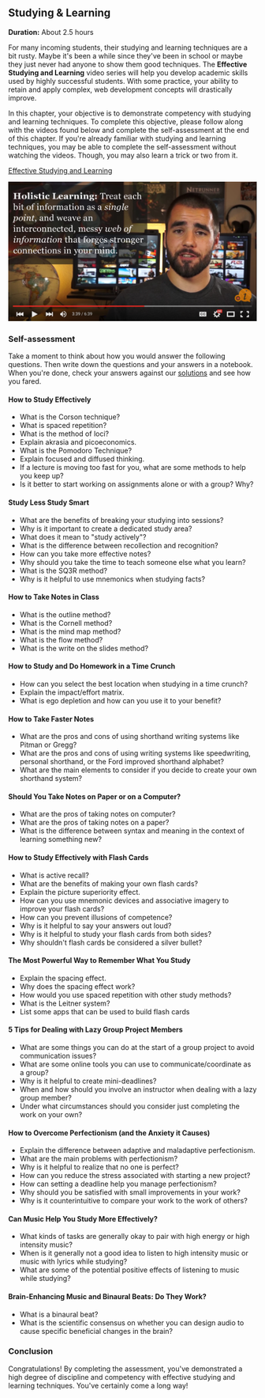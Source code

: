 ## Studying & Learning

**Duration:** About 2.5 hours

For many incoming students, their studying and learning techniques are a bit rusty. Maybe it's been a while since they've been in school or maybe they just never had anyone to show them good techniques. The **Effective Studying and Learning** video series will help you develop academic skills used by highly successful students. With some practice, your ability to retain and apply complex, web development concepts will drastically improve.

In this chapter, your objective is to demonstrate competency with studying and learning techniques. To complete this objective, please follow along with the videos found below and complete the self-assessment at the end of this chapter. If you're already familiar with studying and learning techniques, you may be able to complete the self-assessment without watching the videos. Though, you may also learn a trick or two from it.

[Effective Studying and Learning][studying-learning]

[![](images/studying_learning.png)][studying-learning]

[studying-learning]: https://www.youtube.com/watch?v=5ad6grll-ak&index=1&list=PLx65qkgCWNJIBzsXii5b6hze09et4cu5n

### Self-assessment

Take a moment to think about how you would answer the following questions. Then write down the questions and your answers in a notebook. When you're done, check your answers against our [solutions](solutions/studying_learning.md) and see how you fared.

#### How to Study Effectively

- What is the Corson technique?
- What is spaced repetition?
- What is the method of loci?
- Explain akrasia and picoeconomics.
- What is the Pomodoro Technique?
- Explain focused and diffused thinking.
- If a lecture is moving too fast for you, what are some methods to help you keep up?
- Is it better to start working on assignments alone or with a group? Why?

#### Study Less Study Smart

- What are the benefits of breaking your studying into sessions?
- Why is it important to create a dedicated study area?
- What does it mean to "study actively"?
- What is the difference between recollection and recognition?
- How can you take more effective notes?
- Why should you take the time to teach someone else what you learn?
- What is the SQ3R method?
- Why is it helpful to use mnemonics when studying facts?

#### How to Take Notes in Class

- What is the outline method?
- What is the Cornell method?
- What is the mind map method?
- What is the flow method?
- What is the write on the slides method?

#### How to Study and Do Homework in a Time Crunch

- How can you select the best location when studying in a time crunch?
- Explain the impact/effort matrix.
- What is ego depletion and how can you use it to your benefit?

#### How to Take Faster Notes

- What are the pros and cons of using shorthand writing systems like Pitman or Gregg?
- What are the pros and cons of using writing systems like speedwriting, personal shorthand, or the Ford improved shorthand alphabet?
- What are the main elements to consider if you decide to create your own shorthand system?

#### Should You Take Notes on Paper or on a Computer?

- What are the pros of taking notes on computer?
- What are the pros of taking notes on a paper?
- What is the difference between syntax and meaning in the context of learning something new?

#### How to Study Effectively with Flash Cards

- What is active recall?
- What are the benefits of making your own flash cards?
- Explain the picture superiority effect.
- How can you use mnemonic devices and associative imagery to improve your flash cards?
- How can you prevent illusions of competence?
- Why is it helpful to say your answers out loud?
- Why is it helpful to study your flash cards from both sides?
- Why shouldn't flash cards be considered a silver bullet?

#### The Most Powerful Way to Remember What You Study

- Explain the spacing effect.
- Why does the spacing effect work?
- How would you use spaced repetition with other study methods?
- What is the Leitner system?
- List some apps that can be used to build flash cards

#### 5 Tips for Dealing with Lazy Group Project Members

- What are some things you can do at the start of a group project to avoid communication issues?
- What are some online tools you can use to communicate/coordinate as a group?
- Why is it helpful to create mini-deadlines?
- When and how should you involve an instructor when dealing with a lazy group member?
- Under what circumstances should you consider just completing the work on your own?

#### How to Overcome Perfectionism (and the Anxiety it Causes)

- Explain the difference between adaptive and maladaptive perfectionism.
- What are the main problems with perfectionism?
- Why is it helpful to realize that no one is perfect?
- How can you reduce the stress associated with starting a new project?
- How can setting a deadline help you manage perfectionism?
- Why should you be satisfied with small improvements in your work?
- Why is it counterintuitive to compare your work to the work of others?

#### Can Music Help You Study More Effectively?

- What kinds of tasks are generally okay to pair with high energy or high intensity music?
- When is it generally not a good idea to listen to high intensity music or music with lyrics while studying?
- What are some of the potential positive effects of listening to music while studying?

#### Brain-Enhancing Music and Binaural Beats: Do They Work?

- What is a binaural beat?
- What is the scientific consensus on whether you can design audio to cause specific beneficial changes in the brain?

### Conclusion

Congratulations! By completing the assessment, you've demonstrated a high degree of discipline and competency with effective studying and learning techniques. You've certainly come a long way!
